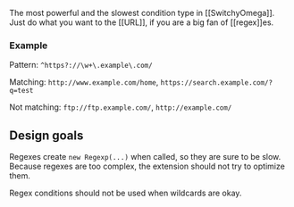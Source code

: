 The most powerful and the slowest condition type in [[SwitchyOmega]]. Just do what you want to the [[URL]], if you are a big fan of [[regex]]es.

### Example
Pattern: `^https?://\w+\.example\.com/`

Matching: `http://www.example.com/home`, `https://search.example.com/?q=test`

Not matching: `ftp://ftp.example.com/`, `http://example.com/`

## Design goals
Regexes create `new Regexp(...)` when called, so they are sure to be slow.
Because regexes are too complex, the extension should not try to optimize them.

Regex conditions should not be used when wildcards are okay. 
